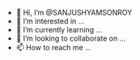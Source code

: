 - 👋 Hi, I’m @SANJUSHYAMSONROY
- 👀 I’m interested in ...
- 🌱 I’m currently learning ...
- 💞️ I’m looking to collaborate on ...
- 📫 How to reach me ...

<!---
SANJUSHYAMSONROY/SANJUSHYAMSONROY is a ✨ special ✨ repository because its `README.md` (this file) appears on your GitHub profile.
You can click the Preview link to take a look at your changes.
--->
